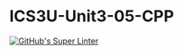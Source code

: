 # ICS3U-Unit3-05-CPP

[![GitHub's Super Linter](https://github.com/michael-clermont1/ICS3U-Unit3-05-CPP/workflows/GitHub's%20Super%20Linter/badge.svg)](https://github.com/michael-clermont1/ICS3U-Unit3-05-CPP/actions)
